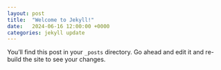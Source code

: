 ```yaml
---
layout: post
title:  "Welcome to Jekyll!"
date:   2024-06-16 12:00:00 +0000
categories: jekyll update
---
```


You’ll find this post in your `_posts` directory. Go ahead and edit it and re-build the site to see your changes.
